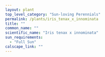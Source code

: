 ```yaml
---
layout: plant                                                              
top_level_category: "Sun-loving Perennials"
permalink: /plants/iris_tenax_x_innominata
title: ""
common_name: ""
scientific_name: "Iris tenax x innominata"
sun_requirements:
  - "Full Sun"
calscape_link: ""
---
```



